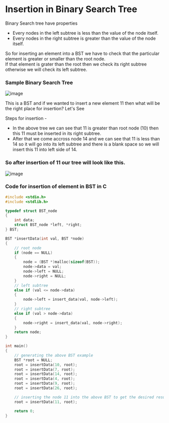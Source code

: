 # Insertion in Binary Search Tree
Binary Search tree have properties
- Every nodes in the left subtree is less than the value of the node itself.
- Every nodes in the right subtree is greater than the value of the node itself.

So for inserting an element into a BST we have to check that the particular element is greater or smaller than the root node.<br>
If that element is grater than the root then we check its right subtree otherwise we will check its left subtree.

### Sample Binary Search Tree

![image](https://user-images.githubusercontent.com/73171376/134503655-43c2a2d3-31dc-46ea-99ab-41b9bb1a33e0.png)

This is a BST and if we wanted to insert a new element 11 then what will be the right place for insertion? Let's See

Steps for insertion -
- In the above tree we can see that 11 is greater than root node (10) then this 11 must be inserted in its right subtree.
- After that we come accross node 14 and we can see that 11 is less than 14 so it will go into its left subtree and there is a blank space so we will insert this 11 into left side of 14.<br>
### So after insertion of 11 our tree will look like this.

![image](https://user-images.githubusercontent.com/73171376/134504138-fb0d00e7-c4a4-4121-9975-0fd5fe4c3ad1.png)
<br>
### Code for insertion of element in BST in C

```c
#include <stdio.h>
#include <stdlib.h>

typedef struct BST_node
{
	int data;
	struct BST_node *left, *right;
} BST;

BST *insertData(int val, BST *node)
{
	// root node
	if (node == NULL)
	{
		node = (BST *)malloc(sizeof(BST));
		node->data = val;
		node->left = NULL;
		node->right = NULL;
	}
	// left subtree
	else if (val <= node->data)
	{
		node->left = insert_data(val, node->left);
	}
	// right subtree
	else if (val > node->data)
	{
		node->right = insert_data(val, node->right);
	}
	return node;
}

int main()
{
	// generating the above BST example
	BST *root = NULL;
	root = insertData(10, root);
	root = insertData(7, root);
	root = insertData(14, root);
	root = insertData(4, root);
	root = insertData(9, root);
	root = insertData(26, root);

	// inserting the node 11 into the above BST to get the desired result
	root = insertData(11, root);

	return 0;
}
```
